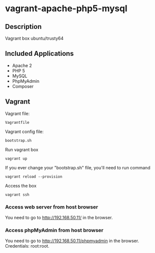 # vagrant-apache-php5-mysql

## Description

Vagrant box ubuntu/trusty64

## Included Applications

* Apache 2
* PHP 5
* MySQL
* PhpMyAdmin
* Composer

## Vagrant

Vagrant file: 
    
    Vagrantfile

Vagrant config file: 

    bootstrap.sh
   
Run vagrant box

    vagrant up    
    
If you ever change your "bootstrap.sh" file, you'll need to run command

    vagrant reload --provision
    
Access the box

    vagrant ssh
    
### Access web server from host browser

You need to go to http://192.168.50.11/ in the browser.

### Access phpMyAdmin from host browser

You need to go to http://192.168.50.11/phpmyadmin in the browser. Credentials: root:root.
